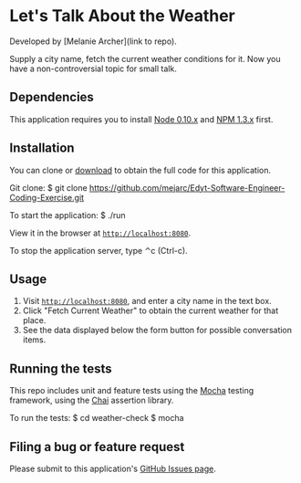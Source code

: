 # Let's Talk About the Weather

Developed by [Melanie Archer](link to repo).

Supply a city name, fetch the current weather conditions for it. Now you have a non-controversial topic for small talk.

## Dependencies

This application requires you to install [Node 0.10.x](http://nodejs.org/) and [NPM 1.3.x](http://www.npmjs.com/) first.

## Installation

You can clone or [download](https://github.com/mejarc/Edyt-Software-Engineer-Coding-Exercise/archive/master.zip) to obtain the full code for this application.

Git clone:
    $ git clone https://github.com/mejarc/Edyt-Software-Engineer-Coding-Exercise.git

To start the application:
    $ ./run

View it in the browser at [`http://localhost:8080`](http://localhost:8080).

To stop the application server, type &#8963;c (Ctrl-c).

## Usage

1. Visit [`http://localhost:8080`](http://localhost:8080), and enter a city name in the text box.
2. Click "Fetch Current Weather" to obtain the current weather for that place.
3. See the data displayed below the form button for possible conversation items.

## Running the tests

This repo includes unit and feature tests using the [Mocha](http://mochajs.org/) testing framework, using the [Chai](http://chaijs.com/) assertion library.

To run the tests:
    $ cd weather-check
    $ mocha


## Filing a bug or feature request

Please submit to this application's [GitHub Issues page](https://github.com/mejarc/Edyt-Software-Engineer-Coding-Exercise/issues).
